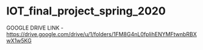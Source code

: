 # IOT_final_project_spring_2020

GOOGLE DRIVE LINK - https://drive.google.com/drive/u/1/folders/1FM8G4nL0fplihENYMFtwnbRBXwX1w5KG


